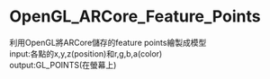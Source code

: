 # OpenGL_ARCore_Feature_Points
利用OpenGL將ARCore儲存的feature points繪製成模型<br>
input:各點的x,y,z(position)和r,g,b,a(color)<br>
output:GL_POINTS(在螢幕上)

